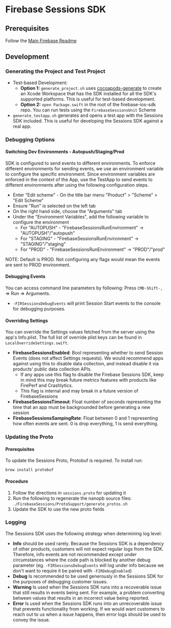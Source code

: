 # Firebase Sessions SDK

## Prerequisites
Follow the [Main Firebase Readme](https://github.com/firebase/firebase-ios-sdk#development)

## Development
### Generating the Project and Test Project

 - Test-based Development:
    - **Option 1:** `generate_project.sh` uses [cocoapods-generate](https://github.com/square/cocoapods-generate) to create an Xcode Workspace that has the SDK installed for all the SDK's supported platforms. This is useful for test-based development.
    - **Option 2:** `open Package.swift` in the root of the firebase-ios-sdk repo. You can run tests using the `FirebaseSessionsUnit` Scheme
 - `generate_testapp.sh` generates and opens a test app with the Sessions SDK included. This is useful for developing the Sessions SDK against a real app.

### Debugging Options

#### Switching Dev Environments - Autopush/Staging/Prod
SDK is configured to send events to different environments. To enforce different environments for sending events, we use an environment variable to configure the specific environment. Since environment variables are enforced in the context of the App, use the TestApp to send events to different environments after using the following configuration steps.

- Enter "Edit scheme" - On the title bar menu "Product" > "Scheme" > "Edit Scheme"
- Ensure "Run" is selected on the left tab
- On the right hand side, choose the "Arguments" tab
- Under the "Environment Variables", add the following variable to configure the environment
   - For "AUTOPUSH" - "FirebaseSessionsRunEnvironment" -> "AUTOPUSH"/"autopush"
   - For "STAGING" - "FirebaseSessionsRunEnvironment" -> "STAGING"/"staging"
   - For "PROD" - "FirebaseSessionsRunEnvironment" -> "PROD"/"prod"

NOTE: Default is PROD. Not configuring any flags would mean the events are sent to PROD environment.

#### Debugging Events
You can access command line parameters by following: Press `CMD-Shift-,` => Run => Arguments.

 - `-FIRSessionsDebugEvents` will print Session Start events to the console for debugging purposes.

#### Overriding Settings
You can override the Settings values fetched from the server using the app's Info.plist. The full list of override plist keys can be found in `LocalOverrideSettings.swift`.

 - **FirebaseSessionsEnabled**: Bool representing whether to send Session Events (does not affect Settings requests). We would recommend apps against using this to disable data collection, and instead disable it via products' public data collection APIs.
     - If any apps use this flag to disable the Firebase Sessions SDK, keep in mind this may break future metrics features with products like FirePerf and Crashlytics.
     - This flag is internal and may break in a future version of FirebaseSessions
 - **FirebaseSessionsTimeout**: Float number of seconds representing the time that an app must be backgrounded before generating a new session
 - **FirebaseSessionsSampingRate**: Float between 0 and 1 representing how often events are sent. 0 is drop everything, 1 is send everything.

### Updating the Proto
#### Prerequisites
To update the Sessions Proto, Protobuf is required. To install run:

```
brew install protobuf
```

#### Procedure
 1. Follow the directions in `sessions.proto` for updating it
 1. Run the following to regenerate the nanopb source files: `./FirebaseSessions/ProtoSupport/generate_protos.sh`
 1. Update the SDK to use the new proto fields


### Logging
The Sessions SDK uses the following strategy when determining log level:
 - **Info** should be used rarely. Because the Sessions SDK is a dependency of other products, customers will not expect regular logs from the SDK. Therefore, info events are not recommended except under circumstances where the code path is blocked by another debug parameter (eg. `-FIRSessionsDebugEvents` will log under info because we don't want to require it be paired with `-FIRDebugEnabled`)
 - **Debug** Is recommended to be used generously in the Sessions SDK for the purposes of debugging customer issues.
 - **Warning** Is used when the Sessions SDK runs into a recoverable issue that still results in events being sent. For example, a problem converting between values that results in an incorrect value being reported.
 - **Error** Is used when the Sessions SDK runs into an unrecoverable issue that prevents functionality from working. If we would want customers to reach out to us when a issue happens, then error logs should be used to convey the issue.
